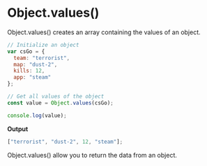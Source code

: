 # Object.values()

Object.values() creates an array containing the values of an object.

```js
// Initialize an object
var csGo = {
  team: "terrorist",
  map: "dust-2",
  kills: 12,
  app: "steam"
};

// Get all values of the object
const value = Object.values(csGo);

console.log(value);
```

**Output**

```js
["terrorist", "dust-2", 12, "steam"];
```

Object.values() allow you to return the data from an object.